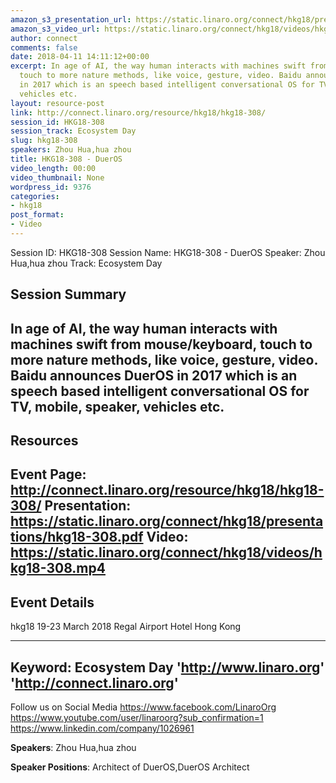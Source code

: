 ```yaml
---
amazon_s3_presentation_url: https://static.linaro.org/connect/hkg18/presentations/hkg18-308.pdf
amazon_s3_video_url: https://static.linaro.org/connect/hkg18/videos/hkg18-308.mp4
author: connect
comments: false
date: 2018-04-11 14:11:12+00:00
excerpt: In age of AI, the way human interacts with machines swift from mouse/keyboard,
  touch to more nature methods, like voice, gesture, video. Baidu announces DuerOS
  in 2017 which is an speech based intelligent conversational OS for TV, mobile, speaker,
  vehicles etc.
layout: resource-post
link: http://connect.linaro.org/resource/hkg18/hkg18-308/
session_id: HKG18-308
session_track: Ecosystem Day
slug: hkg18-308
speakers: Zhou Hua,hua zhou
title: HKG18-308 - DuerOS
video_length: 00:00
video_thumbnail: None
wordpress_id: 9376
categories:
- hkg18
post_format:
- Video
---
```


Session ID: HKG18-308
Session Name: HKG18-308 - DuerOS
Speaker: Zhou Hua,hua zhou
Track: Ecosystem Day


## Session Summary
In age of AI, the way human interacts with machines swift from mouse/keyboard, touch to more nature methods, like voice, gesture, video. Baidu announces DuerOS in 2017 which is an speech based intelligent conversational OS for TV, mobile, speaker, vehicles etc.
---------------------------------------------------
## Resources
Event Page: http://connect.linaro.org/resource/hkg18/hkg18-308/
Presentation: https://static.linaro.org/connect/hkg18/presentations/hkg18-308.pdf
Video: https://static.linaro.org/connect/hkg18/videos/hkg18-308.mp4
 ---------------------------------------------------
## Event Details
hkg18
19-23 March 2018 
Regal Airport Hotel Hong Kong

---------------------------------------------------
Keyword: Ecosystem Day
'http://www.linaro.org'
'http://connect.linaro.org'
---------------------------------------------------
Follow us on Social Media
https://www.facebook.com/LinaroOrg
https://www.youtube.com/user/linaroorg?sub_confirmation=1
https://www.linkedin.com/company/1026961

**Speakers**: Zhou Hua,hua zhou

**Speaker Positions**: Architect of DuerOS,DuerOS Architect


